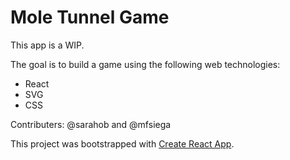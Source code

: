 # Mole Tunnel Game

This app is a WIP. 

The goal is to build a game using the following web technologies: 
- React
- SVG 
- CSS 

Contributers: 
@sarahob and @mfsiega 

This project was bootstrapped with [Create React App](https://github.com/facebook/create-react-app).


